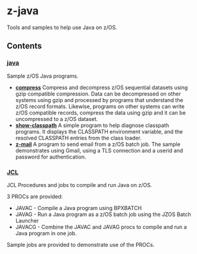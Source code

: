 # z-java
Tools and samples to help use Java on z/OS.

## Contents ##

### [java](./java) ###

Sample z/OS Java programs.

- **[compress](./java/compress)**
Compress and decompress z/OS sequential datasets using gzip compatible compression. Data can be decompressed on other systems using gzip and processed by programs that understand the z/OS record formats. Likewise, programs on other systems can write z/OS compatible records, compress the data using gzip and it can be uncompressed to a z/OS dataset.
- **[show-classpath](./java/show-classpath)**
A simple program to help diagnose classpath programs. It displays the CLASSPATH environment variable, and the resolved CLASSPATH entries from the class loader.
- **[z-mail](./java/z-mail)**
A program to send email from a z/OS batch job. The sample demonstrates using Gmail, using a TLS connection and a userid and password for authentication.

### [JCL](./JCL) ###

JCL Procedures and jobs to compile and run Java on z/OS.

3 PROCs are provided:
- JAVAC - Compile a Java program using BPXBATCH
- JAVAG - Run a Java program as a z/OS batch job using the JZOS Batch Launcher
- JAVACG - Combine the JAVAC and JAVAG procs to compile and run a Java program in one job.

Sample jobs are provided to demonstrate use of the PROCs.

